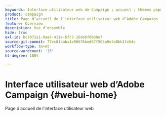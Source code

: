 ```yaml
---
keywords: Interface utilisateur web de Campaign ; accueil ; thèmes populaires
product: campaign
title: Page d’accueil de l’interface utilisateur web d’Adobe Campaign
feature: Overview
description: Vue d’ensemble
hide: true
exl-id: bc7071a1-0aa7-411e-bfc7-16debf6b0be7
source-git-commit: 77ec01aaba1e50676bed57f503a9e4e8bb1fe54c
workflow-type: tm+mt
source-wordcount: '15'
ht-degree: 100%

---
```


# Interface utilisateur web d’Adobe Campaign {#webui-home}

Page d’accueil de l’interface utilisateur web
